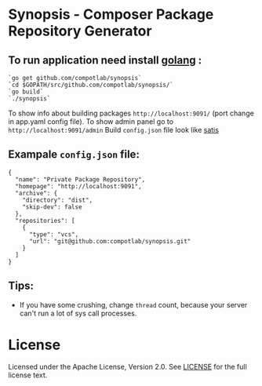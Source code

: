Synopsis - Composer Package Repository Generator
===

 To run application need install [golang](https://golang.org/doc/install) :
---
    `go get github.com/compotlab/synopsis`
    `cd $GOPATH/src/github.com/compotlab/synopsis/`
    `go build`
    `./synopsis`

To show info about building packages `http://localhost:9091/` (port change in app.yaml config file).
To show admin panel go to `http://localhost:9091/admin`
Build `config.json` file look like [satis](https://getcomposer.org/doc/articles/handling-private-packages-with-satis.md)

Exampale `config.json` file:
---
```
{
  "name": "Private Package Repository",
  "homepage": "http://localhost:9091",
  "archive": {
    "directory": "dist",
    "skip-dev": false
  },
  "repositories": [
    {
      "type": "vcs",
      "url": "git@github.com:compotlab/synopsis.git"
    }
  ]
}
```

Tips:
---
- If you have some crushing, change `thread` count, because your server can't run a lot of sys call processes.

License
===
Licensed under the Apache License, Version 2.0. See [LICENSE](https://github.com/compotlab/synopsis/blob/master/LICENSE) for the full license text.